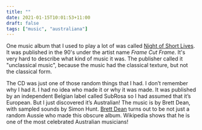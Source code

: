 ```yaml
---
title: ""
date: 2021-01-15T10:01:53+11:00
draft: false
tags: ["music", "australiana"]
---
```


One music album that I used to play a lot of was called [Night of Short Lives](https://www.discogs.com/Frame-Cut-Frame-Night-Of-Short-Lives/release/315587). It was published in the 90's under the artist name _Frame Cut Frame_. It's very hard to describe what kind of music it was. The publisher called it "unclassical music", because the music had the classical texture, but not the classical form.

The CD was just one of those random things that I had. I don’t remember why I had it. I had no idea who made it or why it was made. It was published by an independent Belgian label called SubRosa so I had assumed that it’s European. But I just discovered it’s Australian! The music is by Brett Dean, with sampled sounds by Simon Hunt. [Brett Dean](https://en.wikipedia.org/wiki/Brett_Dean) turns out to be not just a random Aussie who made this obscure album. Wikipedia shows that he is one of the most celebrated Australian musicians! 

